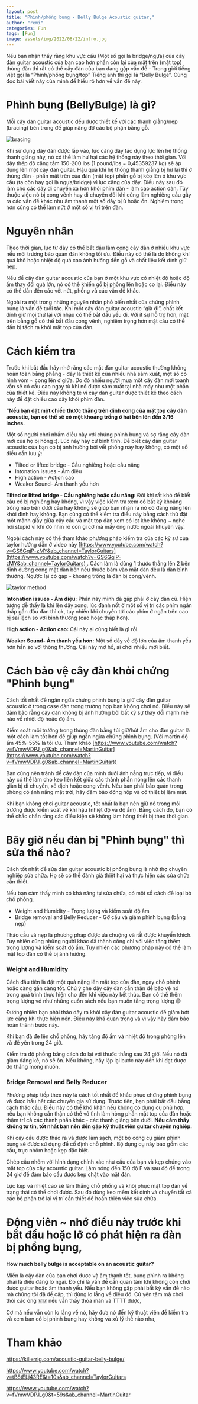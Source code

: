 ```yaml
---
layout: post
title: "Phình/phồng bụng - Belly Bulge Acoustic guitar,"
author: "remi"
categories: Fun
tags: [Fun]
image: assets/img/2022/08/22/intro.jpg
---
```


Nếu bạn nhận thấy rằng khu vực cầu (Một số gọi là bridge/ngựa) của cây đàn guitar acoustic của bạn cao hơn phần còn lại của mặt trên (mặt top) thùng đàn thì rất có thể cây đàn của bạn đang gặp vấn đề  - Trong giới tiếng việt gọi là “Phình/phồng bụng/top” Tiếng anh thì gọi là “Belly Bulge”. Cùng đọc bài viết này của mình để hiểu rõ hơn về vấn đề này.

# Phình bụng (BellyBulge) là gì?

Mỗi cây đàn guitar acoustic đều được thiết kế với các thanh giằng/nẹp (bracing) bên trong để giúp nâng đỡ các bộ phận bằng gỗ.

![bracing]({{site.url}}/assets/img/2022/08/22/bracing.jpg)

Khi sử dụng dây đàn được lắp vào, lực căng dây tác dụng lực lên hệ thống thanh giằng này, nó có thể làm hư hại các hệ thống này theo thời gian. Với dây thép độ căng tầm 150-200 lbs (1 pound/lbs = 0,45359237 kg) sẽ áp dụng lên một cây đàn guitar.
Hậu quả khi hệ thống thanh giằng bị hư lại thì ở thùng đàn - phần mặt trên của đàn (mặt top) phần gỗ bị kéo lên ở khu vực cầu (ta còn hay gọi là ngựa/bridge) vì lực căng của dây. Điều này sau đó làm cho các dây di chuyển xa hơn khỏi phím đàn - làm cao action đàn. Tùy thuộc việc nó bị cong vênh hay di chuyển đôi khi cũng làm nghiêng cầu gây ra các vấn đề khác như âm thanh một số dây bị ù hoặc ồn. Nghiêm trọng hơn cũng có thể làm nứt ở một số vị trí trên đàn.

# Nguyên nhân

Theo thời gian, lực từ dây có thể bắt đầu làm cong cây đàn ở nhiều khu vực nếu môi trường bảo quản đàn không tối ưu. Điều này có thể là do không khí quá khô hoặc nhiệt độ quá cao ảnh hưởng đến gỗ và chất liệu kết dính giữ nẹp.

Nếu để cây đàn guitar acoustic của bạn ở một khu vực có nhiệt độ hoặc độ ẩm thay đổi quá lớn, nó có thể khiến gỗ bị phồng lên hoặc co lại. Điều này có thể dẫn đến các vết nứt, phồng và các vấn đề khác.

Ngoài ra một trong những nguyên nhân phổ biến nhất của chứng phình bụng là vấn đề tuổi tác. Khi một cây đàn guitar acoustic “già đi”, chất kết dính giữ mọi thứ lại với nhau có thể bắt đầu yếu đi. Với ít sự hỗ trợ hơn, mặt trên bằng gỗ có thể bắt đầu cong vênh, nghiêm trọng hơn mặt cầu có thể dần bị tách ra khỏi mặt top của đàn.

# Cách kiểm tra

Trước khi bắt đầu hãy nhớ rằng các mặt đàn guitar acoustic thường không hoàn toàn bằng phẳng - đây là thiết kế của nhiều nhà sảm xuất, một số có hình vòm ~ cong lên ở giữa. Do đó nhiều người mua một cây đàn mới toanh vẫn sẽ có cầu cao ngay từ khi nó được sảm xuất tại nhà máy như một phần của thiết kế. Điều này không tệ vì cây đàn guitar được thiết kế theo cách này để đặt chiều cao dây khỏi phím đàn.

**"Nếu bạn đặt một chiếc thước thẳng trên đỉnh cong của mặt top cây đàn acoustic, bạn có thể sẽ có một khoảng trống ở hai bên lên đến 3/16 inches.**

Một số người chơi nhầm điều này với chứng phình bụng và sợ rằng cây đàn mới của họ bị hỏng :). Lúc này hãy cứ bình tĩnh. Để biết cây đàn guitar acoustic của bạn có bị ảnh hưởng bởi vết phồng này hay không, có một số điều cần lưu ý:

- Tilted or lifted bridge - Cầu nghiêng hoặc cầu nâng
- Intonation issues - Âm điệu
- High action - Action cao
- Weaker Sound- Âm thanh yếu hơn

**Tilted or lifted bridge - Cầu nghiêng hoặc cầu nâng:** Đôi khi rất khó để biết cầu có bị nghiêng hay không, vì vậy việc kiểm tra xem có bất kỳ khoảng trống nào bên dưới cầu hay không sẽ giúp bạn nhận ra nó có đang nâng lên khỏi đỉnh hay không. Bạn cũng có thể kiểm tra điều này bằng cách thử đặt một mảnh giấy giữa cây cầu và mặt top đàn xem có lọt khe không ~ nghe hơi stupid vì khi đó nhìn rõ còn gì cơ mà mấy ông nước ngoài khuyên vậy.

Ngoài cách này có thể tham khảo phương pháp kiểm tra của các kỹ sư của taylor hướng dẫn ở video này [https://www.youtube.com/watch?v=GS6GqjP-zMY&ab_channel=TaylorGuitars](https://www.youtube.com/watch?v=GS6GqjP-zMY&ab_channel=TaylorGuitars) . Cách làm là dùng 1 thước thẳng lên 2 bên đỉnh đường cong mặt đàn bên nếu thước bám vào mặt đàn đều là đàn bình thường. Ngược lại có gap - khoảng trống là đàn bị cong/vênh.

![taylor method]({{site.url}}/assets/img/2022/08/22/taylor_method.png)

**Intonation issues - Âm điệu:** Phần này mình đã gặp phải ở cây đàn cũ. Hiện tượng dễ thấy là khi lên dây xong, lúc đánh nốt ở một số vị trí các phím ngăn thấp gần đầu đàn thì ok, tuy nhiên khi chuyển tới các phím ở ngăn trên cao bị sai lệch so với bình thường (cao hoặc thấp hơn).

**High action - Action cao:** Cái này ai cũng biết là gì rồi.

**Weaker Sound- Âm thanh yếu hơn:** Một số dây về độ lớn của âm thanh yếu hơn hẳn so với thông thường. Cái này mơ hồ, ai chơi nhiều mới biết.

# Cách bảo vệ cây đàn khỏi chứng "Phình bụng"

Cách tốt nhất để ngăn ngừa chứng phình bụng là giữ cây đàn guitar acoustic ở trong case đàn trong trường hợp bạn không chơi nó. Điều này sẽ đảm bảo rằng cây đàn không bị ảnh hưởng bởi bất kỳ sự thay đổi mạnh mẽ nào về nhiệt độ hoặc độ ẩm.

Kiểm soát môi trường trong thùng đàn bằng túi giữ/hút ẩm cho đàn guitar là một cách làm tốt hơn để giúp ngăn ngừa chứng phình bụng. (Với martin độ ẩm 45%-55% là tối ưu. Tham khảo [https://www.youtube.com/watch?v=fVmwVDPJ_g0&ab_channel=MartinGuitar](https://www.youtube.com/watch?v=fVmwVDPJ_g0&ab_channel=MartinGuitar))

Bạn cũng nên tránh để cây đàn của mình dưới ánh nắng trực tiếp, vì điều này có thể làm cho keo liên kết giữa các thành phần nóng lên các thanh giàn bị di chuyển, xê dịch hoặc cong vênh. Nếu bạn phải bảo quản trong phòng có ánh nắng mặt trời, hãy đảm bảo đóng hộp và có thiết bị làm mát.

Khi bạn không chơi guitar acoustic, tốt nhất là bạn nên giữ nó trong môi trường được kiểm soát về khí hậu (nhiệt độ và độ ẩm). Bằng cách đó, bạn có thể chắc chắn rằng các điều kiện sẽ không làm hỏng thiết bị theo thời gian.

# Bây giờ nếu đàn bị "Phình bụng" thì sửa thế nào?

Cách tốt nhất để sửa đàn guitar acoustic bị phồng bụng là nhờ thợ chuyên nghiệp sửa chữa. Họ sẽ có thể đánh giá thiệt hại và thực hiện các sửa chữa cần thiết.

Nếu bạn cảm thấy mình có khả năng tự sửa chữa, có một số cách để loại bỏ chỗ phồng.

- Weight and Humidity - Trọng lượng và kiểm soát độ ẩm
- Bridge removal and Belly Reducer - Gỡ cầu và giảm phình bụng (bằng nẹp)

Tháo cầu và nẹp là phương pháp được ưa chuộng và rất được khuyến khích. Tuy nhiên cũng những người khác đã thành công chỉ với việc tăng thêm trọng lượng và kiểm soát độ ẩm. Tuy nhiên các phương pháp này có thể làm mặt top đàn có thể bị ảnh hưởng.

### **Weight and Humidity**

Cách đầu tiên là đặt một quả nặng lên mặt top của đàn, ngay chỗ phình hoặc càng gần càng tốt. Chú ý che đậy cây đàn cẩn thận để bảo vệ nó trong quá trình thực hiện cho đến khi việc này kết thúc. Bạn có thể thêm trọng lượng vd như những cuốn sách nếu bạn muốn tăng trọng lượng 😊

Đương nhiên bạn phải tháo dây ra khỏi cây đàn guitar acoustic để giảm bớt lực căng khi thực hiện nén. Điều này khá quan trọng và vì vậy hãy đảm bảo hoàn thành bước này.

Khi bạn đã đè lên chỗ phồng, hãy tăng độ ẩm và nhiệt độ trong phòng lên và để yên trong 24 giờ.

Kiểm tra độ phồng bằng cách đo lại với thước thẳng sau 24 giờ. Nếu nó đã giảm đáng kể, nó sẽ ổn. Nếu không, hãy lặp lại bước này đến khi đạt được độ thẳng mong muốn.

### **Bridge Removal and Belly Reducer**

Phương pháp tiếp theo này là cách tốt nhất để khắc phục chứng phình bụng và được hầu hết các chuyên gia sử dụng. Trước tiên, bạn phải bắt đầu bằng cách tháo cầu. Điều này có thể khó khăn nếu không có dụng cụ phù hợp, nếu bạn không cẩn thận có thể  vô tình làm hỏng phần mặt top của đàn hoặc thậm trí cả các thành phần khác - các thanh giằng bên dưới. **Nếu cảm thấy không tự tin, tốt nhất bạn nên đến gặp kỹ thuật viên guitar chuyên nghiệp.**

Khi cây cầu được tháo ra và được làm sạch, một bộ công cụ giảm phình bụng sẽ được sử dụng để cố định chỗ phình. Bộ dụng cụ này bao gồm các cầu, trục nhôm hoặc kẹp đặc biệt.

Ghép cầu nhôm với hình dạng chính xác như cầu của bạn và kẹp chúng vào mặt top của cây acoustic guitar. Làm nóng đến 150 độ F và sau đó để trong 24 giờ để đảm bảo cầu được kẹp chặt vào mặt đàn.

Lực kẹp và nhiệt cao sẽ làm thẳng chỗ phồng và khôi phục mặt top đàn về trạng thái có thể chơi được. Sau đó dùng keo mềm kết dính và chuyển tất cả các bộ phận trở lại vị trí cần thiết để hoàn thiện việc sửa chữa.

# Động viên ~ nhớ điều này trước khi bắt đầu hoặc lỡ có phát hiện ra đàn bị phồng bụng,

**How much belly bulge is acceptable on an acoustic guitar?**

Miễn là cây đàn của bạn chơi được và âm thanh tốt, bụng phình ra không phải là điều đáng lo ngại. Đó chỉ là vấn đề cần quan tâm khi không còn chơi được guitar hoặc âm thanh yếu. Nếu bạn không gặp phải bất kỳ vấn đề nào mà chúng tôi đã đề cập, thì đừng lo lắng về điều đó. Cứ yên tâm mà chơi thôi các ông 🇲🇲 nếu vẫn thấy thỏa mãn và TTTT được,

Cơ mà nếu vẫn còn lo lắng về nó, hãy đưa nó đến kỹ thuật viên để kiểm tra và xem bạn có bị phình bụng hay không và xử lý thế nào nha,


# Tham khảo

https://killerrig.com/acoustic-guitar-belly-bulge/

https://www.youtube.com/watch?v=tB8tELj43RE&t=10s&ab_channel=TaylorGuitars

https://www.youtube.com/watch?v=fVmwVDPJ_g0&t=59s&ab_channel=MartinGuitar

